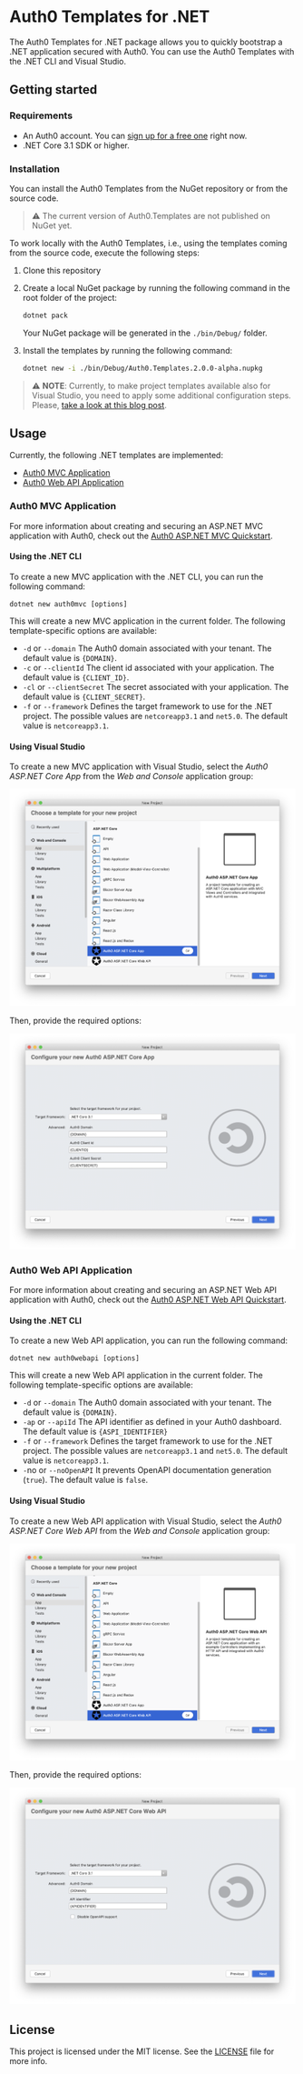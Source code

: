 # Auth0 Templates for .NET
The Auth0 Templates for .NET package allows you to quickly bootstrap a .NET application secured with Auth0. You can use the Auth0 Templates with the .NET CLI and Visual Studio.

## Getting started

### Requirements

* An Auth0 account. You can [sign up for a free one](https://auth0.com/signup) right now.
* .NET Core 3.1 SDK or higher.

### Installation

You can install the Auth0 Templates from the NuGet repository or from the source code.

> :warning: The current version of Auth0.Templates are not published on NuGet yet.

To work locally with the Auth0 Templates, i.e., using the templates coming from the source code, execute the following steps:

1. Clone this repository

2. Create a local NuGet package by running the following command in the root folder of the project:

   ```bash
   dotnet pack
   ```

   Your NuGet package will be generated in the `./bin/Debug/` folder.

3. Install the templates by running the following command:

   ```bash
   dotnet new -i ./bin/Debug/Auth0.Templates.2.0.0-alpha.nupkg
   ```

> :warning: **NOTE**: Currently, to make project templates available also for Visual Studio, you need to apply some additional configuration steps. Please, [take a look at this blog post](https://devblogs.microsoft.com/dotnet/net-cli-templates-in-visual-studio/).

## Usage

Currently, the following .NET templates are implemented:

- [Auth0 MVC Application](#Auth0-MVC-Application)
- [Auth0 Web API Application](#Auth0-Web-API-Application)



### Auth0 MVC Application

For more information about creating and securing an ASP.NET MVC application with Auth0, check out the [Auth0 ASP.NET MVC Quickstart](https://auth0.com/docs/quickstart/webapp/aspnet-core/01-login).

#### Using the .NET CLI

To create a new MVC application with the .NET CLI, you can run the following command:

```
dotnet new auth0mvc [options]
```

This will create a new MVC application in the current folder. The following template-specific options are available:

- `-d` or `--domain`
  The Auth0 domain associated with your tenant. The default value is `{DOMAIN}`.
- `-c` or `--clientId`
  The client id associated with your application. The default value is `{CLIENT_ID}`.
- `-cl` or `--clientSecret`
  The secret associated with your application. The default value is `{CLIENT_SECRET}`.
- `-f` or `--framework`
  Defines the target framework to use for the .NET project. The possible values are `netcoreapp3.1` and `net5.0`. The default value is `netcoreapp3.1`.



#### Using Visual Studio

To create a new MVC application with Visual Studio, select the *Auth0 ASP.NET Core App* from the *Web and Console* application group:

![Auth0 MVC Application from Visual Studio](assets/auth0-mvc-app-vs.png)

Then, provide the required options:

![Auth0 MVC Application options from Visual Studio](assets/auth0-mvc-app-vs-options.png)

### Auth0 Web API Application

For more information about creating and securing an ASP.NET Web API application with Auth0, check out the [Auth0 ASP.NET Web API Quickstart](https://auth0.com/docs/quickstart/backend/aspnet-core-webapi).

#### Using the .NET CLI

To create a new Web API application, you can run the following command:

```
dotnet new auth0webapi [options]
```

This will create a new Web API application in the current folder. The following template-specific options are available:

- `-d` or `--domain`
  The Auth0 domain associated with your tenant. The default value is `{DOMAIN}`.
- `-ap` or `--apiId`
  The API identifier as defined in your Auth0 dashboard. The default value is `{ASPI_IDENTIFIER}`
- `-f` or `--framework`
  Defines the target framework to use for the .NET project. The possible values are `netcoreapp3.1` and `net5.0`. The default value is `netcoreapp3.1`.
- `-`no or `--noOpenAPI`
  It prevents OpenAPI documentation generation (`true`). The default value is `false`.



#### Using Visual Studio

To create a new Web API application with Visual Studio, select the *Auth0 ASP.NET Core Web API* from the *Web and Console* application group:

![Auth0 MVC Application from Visual Studio](assets/auth0-webapi-app-vs.png)

Then, provide the required options:

![Auth0 MVC Application options from Visual Studio](assets/auth0-webapi-app-vs-options.png)

## License

This project is licensed under the MIT license. See the [LICENSE](LICENSE) file for more info.